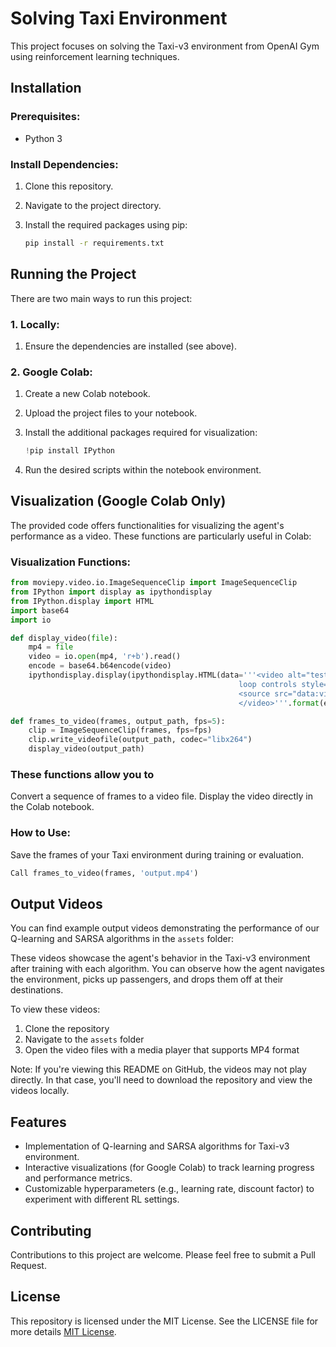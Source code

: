 # Solving Taxi Environment

This project focuses on solving the Taxi-v3 environment from OpenAI Gym using reinforcement learning techniques.


## Installation

### Prerequisites:
- Python 3

### Install Dependencies:
1. Clone this repository.
2. Navigate to the project directory.
3. Install the required packages using pip:

    ```bash
    pip install -r requirements.txt
    ```

## Running the Project

There are two main ways to run this project:

### 1. Locally:
1. Ensure the dependencies are installed (see above).

### 2. Google Colab:
1. Create a new Colab notebook.
2. Upload the project files to your notebook.
3. Install the additional packages required for visualization:

    ```python
    !pip install IPython
    ```

4. Run the desired scripts within the notebook environment.

## Visualization (Google Colab Only)

The provided code offers functionalities for visualizing the agent's performance as a video. These functions are particularly useful in Colab:

### Visualization Functions:

```python
from moviepy.video.io.ImageSequenceClip import ImageSequenceClip
from IPython import display as ipythondisplay
from IPython.display import HTML
import base64
import io

def display_video(file):
    mp4 = file
    video = io.open(mp4, 'r+b').read()
    encode = base64.b64encode(video)
    ipythondisplay.display(ipythondisplay.HTML(data='''<video alt="test" autoplay
                                                   loop controls style="height: 400px;">
                                                   <source src="data:video/mp4;base64,{0}" type="video/mp4" />
                                                   </video>'''.format(encode.decode('ascii'))))   

def frames_to_video(frames, output_path, fps=5):
    clip = ImageSequenceClip(frames, fps=fps)
    clip.write_videofile(output_path, codec="libx264")
    display_video(output_path)
```

### These functions allow you to

Convert a sequence of frames to a video file.
Display the video directly in the Colab notebook.

### How to Use:

Save the frames of your Taxi environment during training or evaluation.
```python
Call frames_to_video(frames, 'output.mp4')
```

## Output Videos

You can find example output videos demonstrating the performance of our Q-learning and SARSA algorithms in the `assets` folder:

These videos showcase the agent's behavior in the Taxi-v3 environment after training with each algorithm. You can observe how the agent navigates the environment, picks up passengers, and drops them off at their destinations.

To view these videos:
1. Clone the repository
2. Navigate to the `assets` folder
3. Open the video files with a media player that supports MP4 format

Note: If you're viewing this README on GitHub, the videos may not play directly. In that case, you'll need to download the repository and view the videos locally.



## Features
*  Implementation of Q-learning and SARSA algorithms for Taxi-v3 environment.
* Interactive visualizations (for Google Colab) to track learning progress and performance metrics.
* Customizable hyperparameters (e.g., learning rate, discount factor) to experiment with different RL settings.



## Contributing
Contributions to this project are welcome. Please feel free to submit a Pull Request.

## License
This repository is licensed under the MIT License. See the LICENSE file for more details   [MIT License](LICENSE).
